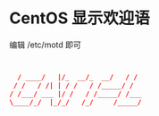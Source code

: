 # CentOS 显示欢迎语



编辑 /etc/motd 即可



```conf


  / ____/   |/_  __/_  __/   / / 
 / /   / /| | / /   / /_____/ /  
/ /___/ ___ |/ /   / /_____/ /___
\____/_/  |_/_/   /_/     /_____/


```

